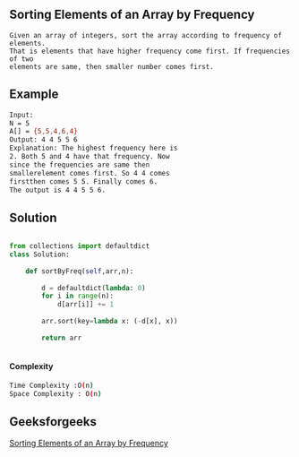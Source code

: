 ## Sorting Elements of an Array by Frequency
```
Given an array of integers, sort the array according to frequency of elements. 
That is elements that have higher frequency come first. If frequencies of two 
elements are same, then smaller number comes first.
```

## Example 
```bash
Input:
N = 5
A[] = {5,5,4,6,4}
Output: 4 4 5 5 6
Explanation: The highest frequency here is
2. Both 5 and 4 have that frequency. Now
since the frequencies are same then 
smallerelement comes first. So 4 4 comes 
firstthen comes 5 5. Finally comes 6.
The output is 4 4 5 5 6.

```
## Solution
```python

from collections import defaultdict 
class Solution:
   
    def sortByFreq(self,arr,n):
        
        d = defaultdict(lambda: 0)
        for i in range(n):
            d[arr[i]] += 1
    
        arr.sort(key=lambda x: (-d[x], x))
     
        return arr
        

 ```
#### Complexity
```bash
Time Complexity :O(n)
Space Complexity : O(n)
```

## Geeksforgeeks
[Sorting Elements of an Array by Frequency](https://practice.geeksforgeeks.org/problems/sorting-elements-of-an-array-by-frequency-1587115621/1?page=1&difficulty[]=1&status[]=unsolved&category[]=Arrays&sortBy=submissions)
